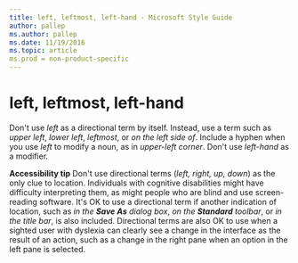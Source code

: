 ```yaml
---
title: left, leftmost, left-hand - Microsoft Style Guide
author: pallep
ms.author: pallep
ms.date: 11/19/2016
ms.topic: article
ms.prod = non-product-specific
---
```


# left, leftmost, left-hand

Don't use *left* as a directional term by itself. Instead, use a term such as *upper left*, *lower left*, *leftmost*, or *on the left side of*. Include a hyphen when you use *left* to modify a noun, as in *upper-left corner*. Don't use *left-hand* as a modifier.

**Accessibility tip** Don't use directional terms (*left, right, up, down*)
as the only clue to location. Individuals with
cognitive disabilities might have difficulty interpreting them,
as might people who are blind and use screen-reading
software. It's OK to use a directional term if another indication of
location, such as *in the **Save As** dialog box*, *on the **Standard** toolbar*, or *in the title bar*,
is also included. Directional terms are also OK to use when a
sighted user with dyslexia can clearly see a change in the interface as
the result of an action, such as a change in the right pane when an
option in the left pane is selected.
